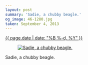 ```yaml
---
layout: post
summary: 'Sadie, a chubby beagle.'
og_image: 46-1280.jpg
taken: September 4, 2013
---
```


<div class="post">
 <time>
  <a href="/46">
   {{ page.date | date: "%B %-d, %Y" }}
  </a>
 </time>
 <a href="/46">
  <figure data-taken="9/4/2013">
   <img alt="Sadie, a chubby beagle." sizes="(min-width: 700px) 50vw, calc(100vw - 2rem)" src="{{ site.assets_url }}/46-640.jpg" srcset="{{ site.assets_url }}/46-1280.jpg 1280w, {{ site.assets_url }}/46-960.jpg 960w, {{ site.assets_url }}/46-640.jpg 640w, {{ site.assets_url }}/46-320.jpg 320w"/>
  </figure>
 </a>
 <span>
  Sadie, a chubby beagle.
 </span>
</div>
